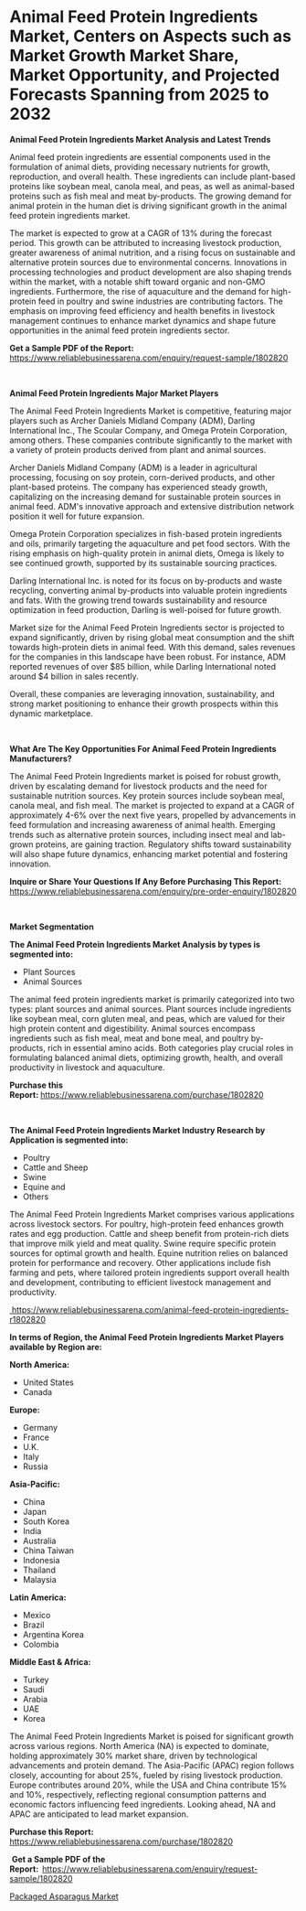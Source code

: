<p><h1>Animal Feed Protein Ingredients Market, Centers on Aspects such as Market Growth Market Share, Market Opportunity, and Projected Forecasts Spanning from 2025 to 2032</h1></p><p><strong>Animal Feed Protein Ingredients Market Analysis and Latest Trends</strong></p>
<p><p>Animal feed protein ingredients are essential components used in the formulation of animal diets, providing necessary nutrients for growth, reproduction, and overall health. These ingredients can include plant-based proteins like soybean meal, canola meal, and peas, as well as animal-based proteins such as fish meal and meat by-products. The growing demand for animal protein in the human diet is driving significant growth in the animal feed protein ingredients market.</p><p>The market is expected to grow at a CAGR of 13% during the forecast period. This growth can be attributed to increasing livestock production, greater awareness of animal nutrition, and a rising focus on sustainable and alternative protein sources due to environmental concerns. Innovations in processing technologies and product development are also shaping trends within the market, with a notable shift toward organic and non-GMO ingredients. Furthermore, the rise of aquaculture and the demand for high-protein feed in poultry and swine industries are contributing factors. The emphasis on improving feed efficiency and health benefits in livestock management continues to enhance market dynamics and shape future opportunities in the animal feed protein ingredients sector.</p></p>
<p><strong>Get a Sample PDF of the Report:&nbsp;</strong> <a href="https://www.reliablebusinessarena.com/enquiry/request-sample/1802820?utm_campaign=2822&utm_medium=2&utm_source=Github&utm_content=ia&utm_term=07042025&utm_id=animal-feed-protein-ingredients">https://www.reliablebusinessarena.com/enquiry/request-sample/1802820</a></p>
<p>&nbsp;</p>
<p><strong>Animal Feed Protein Ingredients Major Market Players</strong></p>
<p><p>The Animal Feed Protein Ingredients Market is competitive, featuring major players such as Archer Daniels Midland Company (ADM), Darling International Inc., The Scoular Company, and Omega Protein Corporation, among others. These companies contribute significantly to the market with a variety of protein products derived from plant and animal sources.</p><p>Archer Daniels Midland Company (ADM) is a leader in agricultural processing, focusing on soy protein, corn-derived products, and other plant-based proteins. The company has experienced steady growth, capitalizing on the increasing demand for sustainable protein sources in animal feed. ADM's innovative approach and extensive distribution network position it well for future expansion.</p><p>Omega Protein Corporation specializes in fish-based protein ingredients and oils, primarily targeting the aquaculture and pet food sectors. With the rising emphasis on high-quality protein in animal diets, Omega is likely to see continued growth, supported by its sustainable sourcing practices.</p><p>Darling International Inc. is noted for its focus on by-products and waste recycling, converting animal by-products into valuable protein ingredients and fats. With the growing trend towards sustainability and resource optimization in feed production, Darling is well-poised for future growth.</p><p>Market size for the Animal Feed Protein Ingredients sector is projected to expand significantly, driven by rising global meat consumption and the shift towards high-protein diets in animal feed. With this demand, sales revenues for the companies in this landscape have been robust. For instance, ADM reported revenues of over $85 billion, while Darling International noted around $4 billion in sales recently.</p><p>Overall, these companies are leveraging innovation, sustainability, and strong market positioning to enhance their growth prospects within this dynamic marketplace.</p></p>
<p>&nbsp;</p>
<p><strong>What Are The Key Opportunities For Animal Feed Protein Ingredients Manufacturers?</strong></p>
<p><p>The Animal Feed Protein Ingredients market is poised for robust growth, driven by escalating demand for livestock products and the need for sustainable nutrition sources. Key protein sources include soybean meal, canola meal, and fish meal. The market is projected to expand at a CAGR of approximately 4-6% over the next five years, propelled by advancements in feed formulation and increasing awareness of animal health. Emerging trends such as alternative protein sources, including insect meal and lab-grown proteins, are gaining traction. Regulatory shifts toward sustainability will also shape future dynamics, enhancing market potential and fostering innovation.</p></p>
<p><strong>Inquire or Share Your Questions If Any Before Purchasing This Report:</strong> <a href="https://www.reliablebusinessarena.com/enquiry/pre-order-enquiry/1802820?utm_campaign=2822&utm_medium=2&utm_source=Github&utm_content=ia&utm_term=07042025&utm_id=animal-feed-protein-ingredients">https://www.reliablebusinessarena.com/enquiry/pre-order-enquiry/1802820</a></p>
<p>&nbsp;</p>
<p><strong>Market Segmentation</strong></p>
<p><strong>The Animal Feed Protein Ingredients Market Analysis by types is segmented into:</strong></p>
<p><ul><li>Plant Sources</li><li>Animal Sources</li></ul></p>
<p><p>The animal feed protein ingredients market is primarily categorized into two types: plant sources and animal sources. Plant sources include ingredients like soybean meal, corn gluten meal, and peas, which are valued for their high protein content and digestibility. Animal sources encompass ingredients such as fish meal, meat and bone meal, and poultry by-products, rich in essential amino acids. Both categories play crucial roles in formulating balanced animal diets, optimizing growth, health, and overall productivity in livestock and aquaculture.</p></p>
<p><strong>Purchase this Report:&nbsp;</strong><a href="https://www.reliablebusinessarena.com/purchase/1802820?utm_campaign=2822&utm_medium=2&utm_source=Github&utm_content=ia&utm_term=07042025&utm_id=animal-feed-protein-ingredients">https://www.reliablebusinessarena.com/purchase/1802820</a></p>
<p>&nbsp;</p>
<p><strong>The Animal Feed Protein Ingredients Market Industry Research by Application is segmented into:</strong></p>
<p><ul><li>Poultry</li><li>Cattle and Sheep</li><li>Swine</li><li>Equine and</li><li>Others</li></ul></p>
<p><p>The Animal Feed Protein Ingredients Market comprises various applications across livestock sectors. For poultry, high-protein feed enhances growth rates and egg production. Cattle and sheep benefit from protein-rich diets that improve milk yield and meat quality. Swine require specific protein sources for optimal growth and health. Equine nutrition relies on balanced protein for performance and recovery. Other applications include fish farming and pets, where tailored protein ingredients support overall health and development, contributing to efficient livestock management and productivity.</p></p>
<p><a href="https://www.reliablebusinessarena.com/animal-feed-protein-ingredients-r1802820?utm_campaign=2822&utm_medium=2&utm_source=Github&utm_content=ia&utm_term=07042025&utm_id=animal-feed-protein-ingredients">&nbsp;https://www.reliablebusinessarena.com/animal-feed-protein-ingredients-r1802820</a></p>
<p><strong>In terms of Region, the Animal Feed Protein Ingredients Market Players available by Region are:</strong></p>
<p>
    <p> <strong> North America: </strong>
        <ul>
            <li>United States</li>
            <li>Canada</li>
        </ul>
        </p> 
    <p> <strong> Europe: </strong>
        <ul>
            <li>Germany</li>
            <li>France</li>
            <li>U.K.</li>
            <li>Italy</li>
            <li>Russia</li>
        </ul>
        </p> 
    <p> <strong> Asia-Pacific: </strong>
        <ul>
            <li>China</li>
            <li>Japan</li>
            <li>South Korea</li>
            <li>India</li>
            <li>Australia</li>
            <li>China Taiwan</li>
            <li>Indonesia</li>
            <li>Thailand</li>
            <li>Malaysia</li>
        </ul>
        </p> 
    <p> <strong> Latin America: </strong>
        <ul>
            <li>Mexico</li>
            <li>Brazil</li>
            <li>Argentina Korea</li>
            <li>Colombia</li>
        </ul>
        </p> 
    <p> <strong> Middle East & Africa: </strong>
        <ul>
            <li>Turkey</li>
            <li>Saudi</li>
            <li>Arabia</li>
            <li>UAE</li>
            <li>Korea</li>
        </ul>
    </p>
    </p>
<p><p>The Animal Feed Protein Ingredients Market is poised for significant growth across various regions. North America (NA) is expected to dominate, holding approximately 30% market share, driven by technological advancements and protein demand. The Asia-Pacific (APAC) region follows closely, accounting for about 25%, fueled by rising livestock production. Europe contributes around 20%, while the USA and China contribute 15% and 10%, respectively, reflecting regional consumption patterns and economic factors influencing feed ingredients. Looking ahead, NA and APAC are anticipated to lead market expansion.</p></p>
<p><strong>Purchase this Report: </strong><a href="https://www.reliablebusinessarena.com/purchase/1802820?utm_campaign=2822&utm_medium=2&utm_source=Github&utm_content=ia&utm_term=07042025&utm_id=animal-feed-protein-ingredients">https://www.reliablebusinessarena.com/purchase/1802820</a></p>
<p>&nbsp;<strong>Get a Sample PDF of the Report:&nbsp;&nbsp;</strong><a href="https://www.reliablebusinessarena.com/enquiry/request-sample/1802820?utm_campaign=2822&utm_medium=2&utm_source=Github&utm_content=ia&utm_term=07042025&utm_id=animal-feed-protein-ingredients">https://www.reliablebusinessarena.com/enquiry/request-sample/1802820</a></p>
<p><strong></strong></p>
<p><p><a href="https://github.com/chikenmhamdi/Market-Research-Report-List-1/blob/main/packaged-asparagus-market.md?utm_campaign=2822&utm_medium=2&utm_source=Github&utm_content=ia&utm_term=07042025&utm_id=animal-feed-protein-ingredients">Packaged Asparagus Market</a></p></p>
